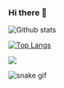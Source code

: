 ### Hi there 👋

<!--
**Swift-fox82/Swift-fox82** is a ✨ _special_ ✨ repository because its `README.md` (this file) appears on your GitHub profile.

Here are some ideas to get you started:

- 🔭 I’m currently working on ...
- 🌱 I’m currently learning ...
- 👯 I’m looking to collaborate on ...
- 🤔 I’m looking for help with ...
- 💬 Ask me about ...
- 📫 How to reach me: ...
- 😄 Pronouns: ...
- ⚡ Fun fact: ...
-->
![Github stats](https://github-readme-stats.vercel.app/api?username=Swift-fox82&theme=highcontrast&show_icons=true&count_private=true)

[![Top Langs](https://github-readme-stats.vercel.app/api/top-langs/?username=Swift-fox82)](https://github.com/Swift-fox82)


<img src="https://discord.c99.nl/widget/theme-2/827972540009283654.png" >




![snake gif](https://raw.githubusercontent.com/navaneethkm004/navaneethkm004/navaneethkm004-patch-2/github-user-contribution.svg)
<div align="center">

